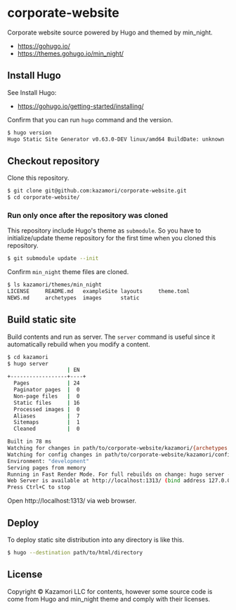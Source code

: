 # corporate-website

Corporate website source powered by Hugo and themed by min_night.

* https://gohugo.io/
* https://themes.gohugo.io/min_night/

## Install Hugo

See Install Hugo:

* https://gohugo.io/getting-started/installing/

Confirm that you can run `hugo` command and the version.

```bash
$ hugo version
Hugo Static Site Generator v0.63.0-DEV linux/amd64 BuildDate: unknown
```

## Checkout repository

Clone this repository.

```bash
$ git clone git@github.com:kazamori/corporate-website.git
$ cd corporate-website/
```

### Run only once after the repository was cloned

This repository include Hugo's theme as `submodule`.
So you have to initialize/update theme repository for the first time when you cloned this repository.

```bash
$ git submodule update --init
```

Confirm `min_night` theme files are cloned.

```bash
$ ls kazamori/themes/min_night
LICENSE		README.md	exampleSite	layouts		theme.toml
NEWS.md		archetypes	images		static
```

## Build static site

Build contents and run as server.
The `server` command is useful since it automatically rebuild when you modify a content.

```bash
$ cd kazamori
$ hugo server
                   | EN
+------------------+----+
  Pages            | 24
  Paginator pages  |  0
  Non-page files   |  0
  Static files     | 16
  Processed images |  0
  Aliases          |  7
  Sitemaps         |  1
  Cleaned          |  0

Built in 78 ms
Watching for changes in path/to/corporate-website/kazamori/{archetypes,content,data,layouts,static,themes}
Watching for config changes in path/to/corporate-website/kazamori/config.toml
Environment: "development"
Serving pages from memory
Running in Fast Render Mode. For full rebuilds on change: hugo server --disableFastRender
Web Server is available at http://localhost:1313/ (bind address 127.0.0.1)
Press Ctrl+C to stop
```

Open http://localhost:1313/ via web browser.

## Deploy

To deploy static site distribution into any directory is like this.

```bash
$ hugo --destination path/to/html/directory
```

## License

Copyright © Kazamori LLC for contents, however some source code is come from Hugo and min_night theme and comply with their licenses.
